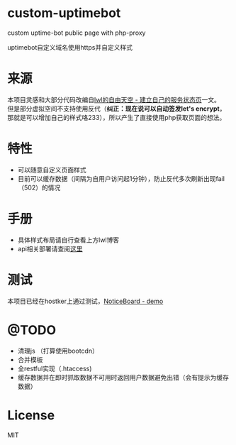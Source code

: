 # custom-uptimebot
custom uptime-bot public page with php-proxy

uptimebot自定义域名使用https并自定义样式  

# 来源
本项目灵感和大部分代码改编自[lwl的自由天空 - 建立自己的服务状态页](https://blog.lwl12.com/read/create-own-services-status-page.html)一文。  
但是部分虚拟空间不支持使用反代（**纠正：现在说可以自动签发let's encrypt**，那就是可以增加自己的样式咯233），所以产生了直接使用php获取页面的想法。  

# 特性
- 可以随意自定义页面样式
- 目前可以缓存数据（间隔为自用户访问起1分钟），防止反代多次刷新出现fail（502）的情况  

# 手册
- 具体样式布局请自行查看上方lwl博客
- api相关部署请查阅[这里](https://never.pet/2017/03/23/uptimebot%E8%87%AA%E5%AE%9A%E4%B9%89%E9%A1%B5%E9%9D%A2/)

# 测试
本项目已经在hostker上通过测试，[NoticeBoard - demo](https://status.hfi.me)

# @TODO
- 清理js （打算使用bootcdn）
- 合并模板
- 全restful实现（.htaccess)
- 缓存数据并在即时抓取数据不可用时返回用户数据避免出错（会有提示为缓存数据） 


# License
MIT
